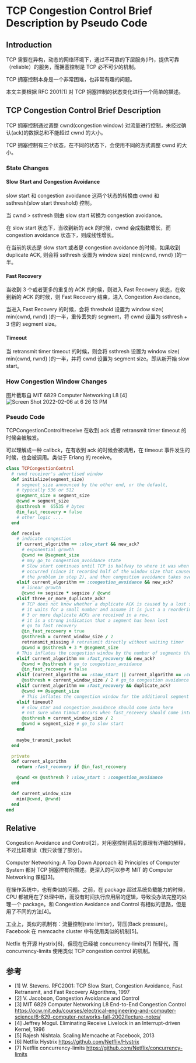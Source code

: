 # TCP Congestion Control Brief Description by Pseudo Code

## Introduction
   TCP 需要在异构，动态的网络环境下，通过不可靠的下层服务(IP)，提供可靠（reliable）的服务，而拥塞控制是 TCP 必不可少的机制。

   TCP 拥塞控制本身是一个非常困难，也非常有趣的问题。

   本文主要根据 RFC 2001[1] 对 TCP 拥塞控制的状态变化进行一个简单的描述。

## TCP Congestion Control Brief Description
   TCP 拥塞控制通过调整 cwnd(congestion window) 对流量进行控制，未经过确认(ack)的数据总和不能超过 cwnd 的大小。

   TCP 拥塞控制有三个状态，在不同的状态下，会使用不同的方式调整 cwnd 的大小。

### State Changes
#### Slow Start and Congestion Avoidance
slow start 和 congestion avoidance 这两个状态的转换由 cwnd 和 ssthresh(slow start threshold) 控制。

当 cwnd > ssthresh 则由 slow start 转换为 congestion avoidance。

在  slow start 状态下，当收到新的 ack 的时候，cwnd 会成指数增长，而 congestion avoidance 状态下，则成线性增长。

在当前的状态是 slow start 或者是 congestion avoidance 的时候，如果收到 duplicate ACK, 则会将 ssthresh 设置为 window size( min{cwnd, rwnd} )的一半。

#### Fast Recovery
当收到 3 个或者更多的重复的 ACK 的时候，则进入 Fast Recovery 状态，在收到新的 ACK 的时候，则 Fast Recovery 结束，进入 Congestion Avoidance。

当进入 Fast Recovery 的时候，会将 threshold 设置为 window size( min{cwnd, rwnd} )的一半，重传丢失的 segment，将 cwnd 设置为 ssthresh + 3 倍的 segment size。

#### Timeout
当 retransmit timer timeout 的时候，则会将 ssthresh 设置为 window size( min{cwnd, rwnd} )的一半，并将 cwnd 设置为 segment size。即从新开始 slow start。

### How Congestion Window Changes
图片截取自 MIT 6829 Computer Networking L8 [4]
![Screen Shot 2022-02-06 at 6 26 13 PM](https://user-images.githubusercontent.com/3775525/152676638-f346dd6d-7d2c-4d8c-984c-d1b618085d94.png)

### Pseudo Code
TCPCongestionControl#receive 在收到 ack 或者 retransmit timer timeout 的时候会被触发。

可以理解成一种 callbck，在有收到 ack 的时候会被调用，在 timeout 事件发生的时候，也会被调用。类似于 Erlang 的 receive。

```ruby
class TCPCongestionControl
  # rwnd receiver's advertised window
  def initialize(segment_size)
    # segment size announced by the other end, or the default,
    # typically 536 or 512
    @segment_size = segment_size
    @cwnd = segment_size
    @ssthresh =  65535 # bytes
    @in_fast_recovery = false
    # other logic ....
  end

  def receive
    # indicate congestion
    if current_algorithm == :slow_start && new_ack?
      # exponential growth
      @cwnd += @segment_size
      # may go_to congestion_avoidance state
      # Slow start continues until TCP is halfway to where it was when congestion
      # occurred (since it recorded half of the window size that caused
      # the problem in step 2), and then congestion avoidance takes over.
    elsif current_algorithm == :congestion_avoidance && new_ack?
      # linear growth
      @cwnd += segsize * segsize / @cwnd
    elsif three_or_more_duplicate_ack?
      # TCP does not know whether a duplicate ACK is caused by a lost segment or just a reordering of segments
      # it waits for a small number and assume it is just a a reordering of segments
      # 3 or more duplicate ACKs are received in a row,
      # it is a strong indication that a segment has been lost
      # go_to fast recovery
      @in_fast_recovery = true
      @ssthresh = current_window_size / 2
      retransmit_missing # retransmit directly without waiting timer
      @cwnd = @ssthresh + 3 * @segment_size
    # This inflates the congestion window by the number of segments that have left the network and which the other end has cached (3).
    elsif current_algorithm == :fast_recovery && new_ack?
      @cwnd = @ssthresh # go_to congestion_avoidance
      @in_fast_recovery = false
    elsif (current_algorithm == :slow_start || current_algorithm == :congestion_avoidance) && duplicate_ack?
      @ssthresh = current_window_size / 2 # go_to congestion avoidance
    elsif current_algorithm == :fast_recovery && duplicate_ack?
      @cwnd += @segment_size
      # This inflates the congestion window for the additional segment that has left the network.  Transmit a packet, if allowed by the new value of cwnd.
    elsif timeout?
      # slow_star and congestion_avoidance should come into here
      # not sure when timout occurs when fast_recevery should come into here too...
      @ssthresh = current_window_size / 2
      @cwnd = segment_size # go_to slow start
    end
    
    maybe_transmit_packet
  end

  private
  def current_algorithm
    return :fast_recovery if @in_fast_recovery

    @cwnd <= @ssthresh ? :slow_start : :congestion_avoidance
  end

  def current_window_size
    min(@cwnd, @rwnd)
  end
end
```

## Relative
   Congestion Avoidance and Control[2]，对用塞控制背后的原理有详细的解释，不过比较难读（我只读懂了部分）。

   Computer Networking: A Top Down Approach 和 Principles of Computer System 都对 TCP 拥塞控有所描述。更深入的可以参考 MIT 的 Computer Networking 课程[3]。

   在操作系统中，也有类似的问题。之前，在 package 超过系统负载能力的时候，CPU 都被用在了处理中断，而没有时间执行应用层的逻辑，导致没办法完整的处理一个 package。和 Congestion Avoidance and Control 有相似的思路，但是用了不同的方法[4]。

   工业上，类似的机制有：流量控制(rate limiter)，背压(Back pressure)。Facebook 在 memcache cluster 中有使用类似的机制[5]。

   Netfix 有开源 Hystrix[6]，但现在已经被 concurrency-limits[7] 所替代，而 concurrency-limits 使用类似 TCP congestion control 的机制。

## 参考
   - [1] W. Stevens. RFC2001: TCP Slow Start, Congestion Avoidance, Fast Retransmit, and Fast Recovery Algorithms, 1997
   - [2] V. Jacobson, Congestion Avoidance and Control
   - [3] MIT 6829 Computer Networking L8 End-to-End Congestion Control
     https://ocw.mit.edu/courses/electrical-engineering-and-computer-science/6-829-computer-networks-fall-2002/lecture-notes/
   - [4] Jeffrey Mogul. Eliminating Receive Livelock in an Interrupt-driven Kernel, 1996
   - [5] Rajesh Nishtala. Scaling Memcache at Facebook, 2013
   - [6] Netflix Hystrix https://github.com/Netflix/Hystrix
   - [7] Netflix concurrency-limits https://github.com/Netflix/concurrency-limits




